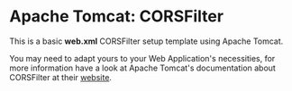 Apache Tomcat: CORSFilter
==========
This is a basic **web.xml** CORSFilter setup template using Apache Tomcat. 

You may need to adapt yours to your Web Application's necessities, for more information have a look at Apache Tomcat's documentation about CORSFilter at their [website](http://tomcat.apache.org/tomcat-7.0-doc/config/filter.html#CORS_Filter "Apache Tomcat: CORSFilter").

